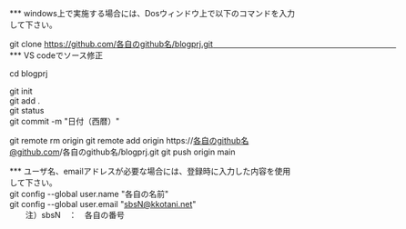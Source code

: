 *** windows上で実施する場合には、Dosウィンドウ上で以下のコマンドを入力して下さい。

git clone https://github.com/各自のgithub名/blogprj.git　　　　　　　　　　　　　　　　　　　　　　　
*** VS codeでソース修正 　　　　　　　　　　　　　　　　　　　　　                           
  
cd blogprj                            

git init                            
git add  .                            
git status                            
git commit -m "日付（西暦）"                            

git remote rm origin
git remote add origin https://各自のgithub名@github.com/各自のgithub名/blogprj.git
git push origin main


*** ユーザ名、emailアドレスが必要な場合には、登録時に入力した内容を使用して下さい。                         
git config --global user.name "各自の名前"                            
git config --global user.email "sbsN@kkotani.net"   
　　注）sbsN　：　各自の番号
　　

